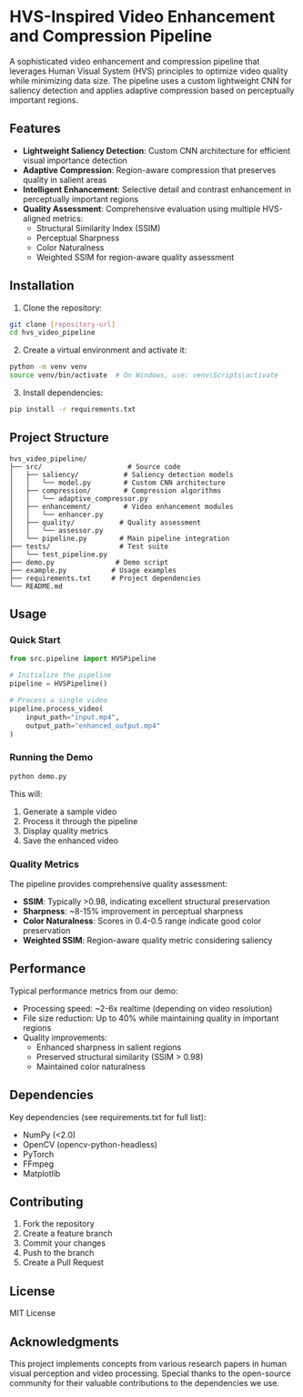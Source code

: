 # HVS-Inspired Video Enhancement and Compression Pipeline

A sophisticated video enhancement and compression pipeline that leverages Human Visual System (HVS) principles to optimize video quality while minimizing data size. The pipeline uses a custom lightweight CNN for saliency detection and applies adaptive compression based on perceptually important regions.

## Features

- **Lightweight Saliency Detection**: Custom CNN architecture for efficient visual importance detection
- **Adaptive Compression**: Region-aware compression that preserves quality in salient areas
- **Intelligent Enhancement**: Selective detail and contrast enhancement in perceptually important regions
- **Quality Assessment**: Comprehensive evaluation using multiple HVS-aligned metrics:
  - Structural Similarity Index (SSIM)
  - Perceptual Sharpness
  - Color Naturalness
  - Weighted SSIM for region-aware quality assessment

## Installation

1. Clone the repository:
```bash
git clone [repository-url]
cd hvs_video_pipeline
```

2. Create a virtual environment and activate it:
```bash
python -m venv venv
source venv/bin/activate  # On Windows, use: venv\Scripts\activate
```

3. Install dependencies:
```bash
pip install -r requirements.txt
```

## Project Structure

```
hvs_video_pipeline/
├── src/                     # Source code
│   ├── saliency/           # Saliency detection models
│   │   └── model.py        # Custom CNN architecture
│   ├── compression/        # Compression algorithms
│   │   └── adaptive_compressor.py
│   ├── enhancement/        # Video enhancement modules
│   │   └── enhancer.py
│   ├── quality/           # Quality assessment
│   │   └── assessor.py
│   └── pipeline.py        # Main pipeline integration
├── tests/                 # Test suite
│   └── test_pipeline.py
├── demo.py               # Demo script
├── example.py           # Usage examples
├── requirements.txt     # Project dependencies
└── README.md
```

## Usage

### Quick Start
```python
from src.pipeline import HVSPipeline

# Initialize the pipeline
pipeline = HVSPipeline()

# Process a single video
pipeline.process_video(
    input_path="input.mp4",
    output_path="enhanced_output.mp4"
)
```

### Running the Demo
```bash
python demo.py
```
This will:
1. Generate a sample video
2. Process it through the pipeline
3. Display quality metrics
4. Save the enhanced video

### Quality Metrics
The pipeline provides comprehensive quality assessment:
- **SSIM**: Typically >0.98, indicating excellent structural preservation
- **Sharpness**: ~8-15% improvement in perceptual sharpness
- **Color Naturalness**: Scores in 0.4-0.5 range indicate good color preservation
- **Weighted SSIM**: Region-aware quality metric considering saliency

## Performance

Typical performance metrics from our demo:
- Processing speed: ~2-6x realtime (depending on video resolution)
- File size reduction: Up to 40% while maintaining quality in important regions
- Quality improvements:
  - Enhanced sharpness in salient regions
  - Preserved structural similarity (SSIM > 0.98)
  - Maintained color naturalness

## Dependencies

Key dependencies (see requirements.txt for full list):
- NumPy (<2.0)
- OpenCV (opencv-python-headless)
- PyTorch
- FFmpeg
- Matplotlib

## Contributing

1. Fork the repository
2. Create a feature branch
3. Commit your changes
4. Push to the branch
5. Create a Pull Request

## License

MIT License

## Acknowledgments

This project implements concepts from various research papers in human visual perception and video processing. Special thanks to the open-source community for their valuable contributions to the dependencies we use.

